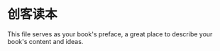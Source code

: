 # 创客读本

This file serves as your book's preface, a great place to describe your book's content and ideas.
